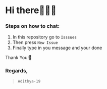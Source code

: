# Hi there🙋🏻‍♂️
### Steps on how to chat:
1) In this repository go to ```Isssues```
2) Then press ```New Issue```
3) Finally type in you message and your done

Thank You!🙂
### Regards,
> ```Adithya-19```
